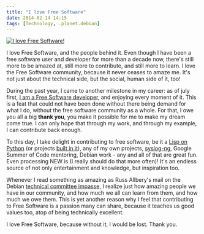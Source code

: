 ```yaml
---
title: "I love Free Software"
date: 2014-02-14 14:15
tags: [Technology, .planet.debian]
---
```


<p class="pull-left" style="margin-right: 1.5em">
<a href="http://ilovefs.org"><img
src="http://fsfe.org/campaigns/ilovefs/artwork/graphics/ilovefs-ascii.png"
style="border: 0 !important;" alt="I love Free Software!"></a>
</p>

I love Free Software, and the people behind it. Even though I have
been a free software user and developer for more than a decade now,
there's still more to be amazed at, still more to contribute, and
still more to learn. I love the Free Software community, because it
never ceases to amaze me. It's not just about the technical side, but
the social, human side of it, too!

During the past year, I came to another milestone in my career: as of
july first, [I am a Free Software developer][sng:ose], and enjoying
every moment of it. This is a feat that could not have been done
without there being demand for what I do, without the free software
community as a whole. For that, I owe you all a big **thank you**, you
make it possible for me to make my dream come true. I can only hope
that through my work, and through my example, I can contribute back
enough.

 [sng:ose]: /blog/2013/07/04/onto-greener-open-pastures/

<!-- more -->

To this day, I take delight in contributing to free software, be it a
[Lisp on Python][hy] (or projects [built in it][adderall]), any of my
own projects, [syslog-ng][syslog-ng], Google Summer of Code mentoring,
Debian work - any and all of that are great fun. Even processing NEW
is (I really should do that more often)! It's an endless source of not
only entertainment and knowledge, but inspiration too.

 [hy]: http://hylang.org/
 [adderall]: https://github.com/algernon/adderall
 [syslog-ng]: https://github.com/balabit/syslog-ng

Whenever I read something as amazing as Russ Allbery's mail on the
Debian [technical committee impasse][rra-ctte], I realize just how
amazing people we have in our community, and how much we all can learn
from them, and how much we owe them. This is yet another reason why I
feel that contributing to Free Software is a passion many can share,
because it teaches us good values too, atop of being technically
excellent.

 [rra-ctte]: https://lwn.net/Articles/585219/

I love Free Software, because without it, I would be lost. Thank you.
